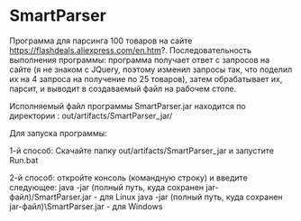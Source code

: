 # SmartParser
Программа для парсинга 100 товаров на сайте https://flashdeals.aliexpress.com/en.htm?. 
Последовательность выполнения программы: программа получает ответ с запроcов на сайте (я не знаком с JQuery, поэтому изменил запросы так, 
что поделил их на 4 запроса на получение по 25 товаров), затем обрабатывает их, парсит, и выводит в создаваемый файл на рабочем столе.

Исполняемый файл программы SmartParser.jar находится по директории : out/artifacts/SmartParser_jar/

Для запуска программы:

1-й способ: 
Скачайте папку  out/artifacts/SmartParser_jar и запустите Run.bat

2-й способ:
откройте консоль (командную строку) и введите следующее:
java -jar (полный путь, куда сохранен jar-файл)/SmartParser.jar      - для Linux
java -jar (полный путь, куда сохранен jar-файл)\SmartParser.jar                       - для Windows

